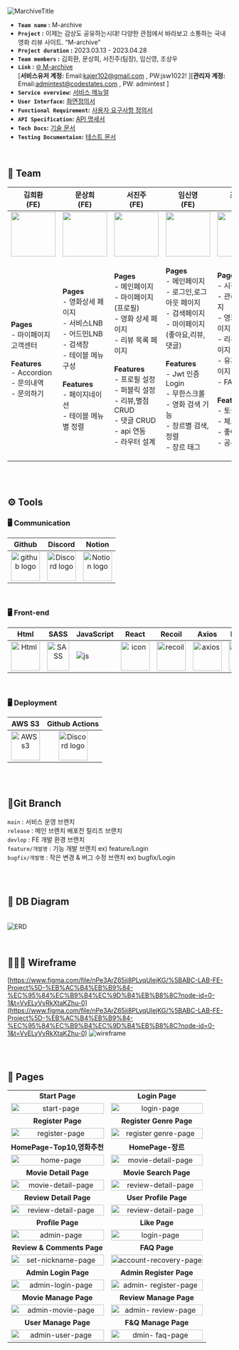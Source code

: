![MarchiveTitle](https://user-images.githubusercontent.com/45915619/233890982-116f2c83-c70a-4c90-830f-72c9919d7f24.png)


- **`Team name` :** M-archive
- **`Project` :** 이제는 감상도 공유하는시대! 다양한 관점에서 바라보고 소통하는 국내 영화 리뷰 사이트. “M-archive” 
- **`Project duration` :** 2023.03.13 - 2023.04.28
- **`Team members` :** 김희환, 문상희, 서진주(팀장), 임신영, 조상우
- **`Link` :** [🌐 M-archive](http://abc-lab-fe-sjj.s3-website.ap-northeast-2.amazonaws.com/)<br/> [**서비스유저 계정:** Email:kajer102@gmail.com , PW:jsw1022!  ][**관리자 계정:** Email:admintest@codestates.com , PW: admintest ] 
- **`Service overview`:** [서비스 메뉴얼](https://docs.google.com/presentation/d/1Y-aiX1iDLvulxh_bIVKzPllycnhZKUjw0Adt_DYdFKI/edit#slide=id.g2397dc2ffc7_11_53)
- **`User Interface`:** [화면정의서](https://docs.google.com/document/d/1KiknPTQb4U65ZTueSHgYdMp8q3AiNVd2OD0QydXdkVY/edit?usp=sharing)
- **`Functional Requirement`:** [사용자 요구사항 정의서](https://docs.google.com/spreadsheets/d/1bSM0evXpkQAwD7WvOuqQE-BzTLvrOhWVQt3aHylrouw/edit?usp=sharing)
- **`API Specification`:** [API 명세서](http://ec2-3-39-25-160.ap-northeast-2.compute.amazonaws.com/api-docs#/)
- **`Tech Docs`:** [기술 문서](https://docs.google.com/presentation/d/10Ms0CCVN6-gXCoRjEOqlTA9UQJ0KzsAr-LiUj_sdb84/edit?usp=share_link)
- **`Testing Documentaion`:** [테스트 문서](https://docs.google.com/spreadsheets/d/1rZT5lOQLu2oPr4nKBx4snEjAPL9KV7t8KOynDC5e4CE/edit#gid=0)
<br/>



## 🍿 Team

|                        김희환<br>(FE)                        |                        문상희<br>(FE)                        |                        서진주<br>(FE)                        |                        임신영<br>(FE)                        |                        조상우<br>(FE)                        |
| :----------------------------------------------------------: | :----------------------------------------------------------: | :----------------------------------------------------------: | :----------------------------------------------------------: | :----------------------------------------------------------: |
| <img src="https://user-images.githubusercontent.com/110416295/233942303-95499f4f-f9a9-43ee-a778-65c48b7828bf.jpeg" height="100" width="100"> | <img src="https://user-images.githubusercontent.com/110416295/234150064-cbf54e3f-6870-4143-be7c-f249e71e5765.jpg" height="100" width="100"> | <img src="https://user-images.githubusercontent.com/45915619/233911901-e06e6ec2-41d2-4387-8512-4b3174f3c97d.jpeg" height="100" width="100"> | <img src="https://user-images.githubusercontent.com/118954745/233943538-28963896-e8f0-4a8d-8b2a-82cf67388a90.jpeg" height="100" width="100"> | <img src="https://user-images.githubusercontent.com/100519505/233776909-0b83528c-ee8e-452a-824c-dbe5f05dd220.jpeg?width=817&height=810" height="100" width="100"> |
| <p align="left">**Pages**<br/>- 마이페이지 고객센터<br/><br/>**Features**<br/>- Accordion <br/>- 문의내역<br/>- 문의하기<br/></p> | <p align="left">**Pages**<br/>- 영화상세 페이지<br/>- 서비스LNB<br/>- 어드민LNB<br/>- 검색창<br/>- 테이블 메뉴 구성<br/></br>**Features**<br/>- 페이지네이션<br/>- 테이블 메뉴별 정렬<br/> | <p align="left">**Pages**<br/>- 메인페이지<br/>- 마이페이지(프로필)<br/>- 영화 상세 페이지<br/>- 리뷰 목록 페이지<br/><br/>**Features**<br/>- 프로필 설정<br/>- 퍼블릭 설정<br/>- 리뷰,별점 CRUD<br/>- 댓글 CRUD<br/>- api 연동<br/>- 라우터 설계<br/> </p> | <p align="left">**Pages**<br/>- 메인페이지<br/>- 로그인,로그아웃 페이지<br/>- 검색페이지<br/>- 마이페이지 <br/>(좋아요,리뷰,댓글)<br/><br/>**Features**<br/>- Jwt 인증 Login<br/>- 무한스크롤<br />- 영화 검색 기능<br/>- 장르별 검색,정렬<br/>- 장르 태그<br/></p> | <p align="left">**Pages**<br/>- 시작 페이지<br/>- 관리자 페이지<br/>- 영화관리 페이지<br/>- 리뷰관리 페이지<br/>- 유저관리 페이지<br/>- FAQ 페이지<br/><br/>**Features**<br/>- 토글<br/>- 체크박스 <br />- 좋아요버튼<br/>- 공유버튼<br/></p> |

<br/>

<br/>


## <span style=""> ⚙️ **Tools** </span>



### 🖥 **Communication** </span>

|                            Github                            |                           Discord                            |                            Notion                            |
| :----------------------------------------------------------: | :----------------------------------------------------------: | :----------------------------------------------------------: |
| <img alt="github logo" src="https://techstack-generator.vercel.app/github-icon.svg" width="65" height="65"> | <img alt="Discord logo" src="https://assets-global.website-files.com/6257adef93867e50d84d30e2/62595384e89d1d54d704ece7_3437c10597c1526c3dbd98c737c2bcae.svg" height="65" width="65"> | <img alt="Notion logo" src="https://www.notion.so/cdn-cgi/image/format=auto,width=640,quality=100/front-static/shared/icons/notion-app-icon-3d.png" height="65" width="65"> |

<br/>

### 🖥 **Front-end** </span>

|                             Html                             |                             SASS                              |                          JavaScript                          |                            React                             |                    Recoil                    |                    Axios                    |                                            Prettier                           |                            esLint                            |                         
| :----------------------------------------------------------: | :----------------------------------------------------------: | :----------------------------------------------------------: | :----------------------------------------------------------: | :----------------------------------------------------------: | :----------------------------------------------------------: | :----------------------------------------------------------:  | :----------------------------------------------------------:  | 
| <div style="display: flex; align-items: flex-start;"><img alt="Html" src ="https://upload.wikimedia.org/wikipedia/commons/thumb/6/61/HTML5_logo_and_wordmark.svg/440px-HTML5_logo_and_wordmark.svg.png" width="65" height="65" /></div> | <div style="display: flex; align-items: flex-start;"><img src="https://techstack-generator.vercel.app/sass-icon.svg" alt="SASS" width="50" height="65" /></div> | <div style="display: flex; align-items: flex-start;"><img src="https://techstack-generator.vercel.app/js-icon.svg" alt="js"  /></div> | <div style="display: flex; align-items: flex-start;"><img src="https://techstack-generator.vercel.app/react-icon.svg" alt="icon" width="65" height="65" /></div> | <div style="display: flex; align-items: flex-start;"><img src="https://velog.velcdn.com/images/westpearl/post/5ca6bc75-3ce1-4086-870d-b4f75939abe5/image.png" alt="recoil" width="65" height="65" /></div>| <div style="display: flex; align-items: flex-start;"><img src="https://user-images.githubusercontent.com/45915619/233941806-5d6d2a03-3b82-4267-8966-2eb8b32c9ba0.png" alt="axios" width="65" height="65" /></div>  | <div style="display: flex; align-items: flex-start;"><img src="https://techstack-generator.vercel.app/prettier-icon.svg" alt="icon" width="65" height="65" /></div> | <div style="display: flex; align-items: flex-start;"><img src="https://techstack-generator.vercel.app/eslint-icon.svg" alt="icon" width="65" height="65" /></div> | <div style="display: flex; align-items: flex-start;"><img src="https://user-images.githubusercontent.com/81786662/210204172-8fc62516-4ee9-410d-859a-17a0da1e76f9.png" width="100" height="65"/></div> |

<br/>

### 🖥 **Deployment** </span>

|                            AWS S3                            |                           Github Actions                            |                       
| :----------------------------------------------------------: | :----------------------------------------------------------: | 
| <img alt="AWS s3" src="https://cdn.iconscout.com/icon/free/png-256/free-amazon-s3-2968702-2464706.png" height="65" width="65"> | <img alt="Discord logo" src="https://user-images.githubusercontent.com/45915619/233895718-764af4a7-c46e-41c8-a111-7e627bf0d511.png" height="65" width="65"> |
<br/>

<br/>

## 🌲Git Branch

`main` : 서비스 운영 브랜치 </br>
`release` : 메인 브랜치 배포전 릴리즈 브랜치  </br>
`devlop` : FE 개발 환경 브랜치 </br>
`feature/개발명` : 기능 개발 브랜치 ex) feature/Login  </br>
`bugfix/개발명` : 작은 변경 & 버그 수정 브랜치 ex) bugfix/Login  </br>

<br/>
<br/>

## 🔖 DB Diagram
<br/>![ERD](https://github.com/MoonSanghee/m_archive/blob/devlop/ERD.png)

<br/>

## 👩🏻‍🎨 Wireframe
[https://www.figma.com/file/nPe3ArZ65ji8PLyqUlejKG/%5BABC-LAB-FE-Project%5D-%EB%AC%B4%EB%B9%84-%EC%95%84%EC%B9%B4%EC%9D%B4%EB%B8%8C?node-id=0-1&t=VvELyVvRkXtaKZhu-0](https://www.figma.com/file/nPe3ArZ65ji8PLyqUlejKG/%5BABC-LAB-FE-Project%5D-%EB%AC%B4%EB%B9%84-%EC%95%84%EC%B9%B4%EC%9D%B4%EB%B8%8C?node-id=0-1&t=VvELyVvRkXtaKZhu-0)
![wireframe](https://velog.velcdn.com/images/westpearl/post/08581ee7-1f04-4226-ba4f-f371470240bc/image.png)


<br/>


<br/>

## 🌟 Pages 

|                                                              |                                                              |
| :----------------------------------------------------------: | :----------------------------------------------------------: |
|                      **Start Page**                      |                     **Login Page**                     |
| <img alt='start-page' width="100%" src="https://user-images.githubusercontent.com/118954745/233765310-95fe4089-f6eb-4d8b-898a-740e0bf003f4.gif"/> | <img alt='login-page' width="100%" src="https://user-images.githubusercontent.com/110416295/233813284-bf0fd674-47d4-4f7b-98bf-d776c6c01a13.gif"/> |
|                    **Register Page**                     |                     **Register Genre Page**                     |
| <img alt='register-page' width="100%" src="https://user-images.githubusercontent.com/110416295/233812570-7866773e-2ee6-47b8-94e6-a91515d9b996.gif"/> | <img alt='register genre-page' width="100%" src="https://user-images.githubusercontent.com/118954745/233765338-18ec61fd-d163-435b-8a9f-515b7f69f09e.gif"/> |
|                          **HomePage-Top10,영화추천**                          |                     **HomePage-장르**                      |
| <img alt='home-page' width="100%" src="https://user-images.githubusercontent.com/118954745/233765347-e5d4b3d7-4ecb-42c3-a31d-9470f40e7f9d.gif"/> | <img alt='movie-detail-page'  width="100%" src="https://user-images.githubusercontent.com/118954745/233765673-701a393f-8b6d-42a3-8f17-913a90abb482.gif"/> |
|                   **Movie Detail Page**                    |                **Movie Search Page**                |
| <img alt='movie-detail-page' width="100%" src="https://user-images.githubusercontent.com/110416295/233812582-db3db9e3-e9ba-44d9-9e3d-ef4bc67d5073.gif"/> | <img alt='review-detail-page' width="100%" src="https://user-images.githubusercontent.com/110416295/233812843-22d37a55-4e34-42e1-bde5-38c7490b8d01.gif"/> |
|                   **Review Detail Page**                    |                **User Profile Page**                |
| <img alt='review-detail-page' width="100%" src="https://user-images.githubusercontent.com/110416295/233812740-5fa19f0c-d1c9-4662-9b2e-0240f008ef28.gif"/> | <img alt='review-detail-page' width="100%" src="https://user-images.githubusercontent.com/110416295/233812756-dad4061a-a520-444c-9aa9-8d1e8d8d2048.gif"/> |
|                        **Profile Page**                        |                           **Like Page**                      |
| <img alt='admin-page' width="100%" src="https://user-images.githubusercontent.com/110416295/233813219-9c788b11-ca91-492e-8da0-89aa2e1343d1.gif"/> | <img alt='login-page' width="100%" src="https://user-images.githubusercontent.com/110416295/233813231-a4c951e2-63e4-4ce7-8e21-91676dfcf2e2.gif"/> |
|                    **Review & Comments Page**                     |                **FAQ Page**                      |
| <img alt='set-nickname-page' width="100%" src="https://user-images.githubusercontent.com/110416295/233813236-baa60545-ad18-43e1-8bfa-b7d488046d62.gif"/> | <img alt='account-recovery-page' width="100%" src="https://user-images.githubusercontent.com/110416295/233813242-96369e2d-a84e-464d-8213-be815a14f7d2.gif"/> |
|                    **Admin Login Page**                     |                **Admin Register Page**                      |
| <img alt='admin-login-page' width="100%" src="https://user-images.githubusercontent.com/100519505/233776164-74689728-4bbf-4907-baf3-3cd2f585ae50.gif"/> | <img alt='admin- register-page' width="100%" src="https://user-images.githubusercontent.com/100519505/233777528-3d4b319c-a8dc-4420-81c1-3c272f86e991.gif" /> |
|                    **Movie Manage Page**                     |                **Review Manage Page**                      |
| <img alt='admin-movie-page' width="100%" src="https://user-images.githubusercontent.com/100519505/233776503-716a98d4-0523-4267-9575-402253e6dad8.gif"/> | <img alt='admin- review-page' width="100%" src="https://user-images.githubusercontent.com/100519505/233776531-e84c9f5e-8de0-4bb9-a29a-e871cd775c16.gif" /> |
|                    **User Manage Page**                     |                **F&Q Manage Page**                      |
| <img alt='admin-user-page' width="100%" src="https://user-images.githubusercontent.com/100519505/233776569-2a379418-871b-4472-b029-25410fa1fc4e.gif"/> | <img alt='dmin- faq-page' width="100%" src="https://user-images.githubusercontent.com/100519505/233776721-e571999a-3473-4b23-8a25-5d30241570ea.gif" /> |


<br/>
<br/>
